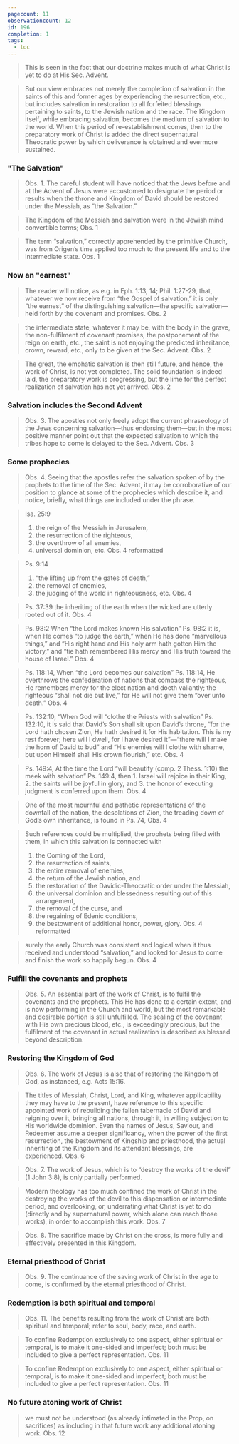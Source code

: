 ```yaml
---
pagecount: 11
observationcount: 12
id: 196
completion: 1
tags:
  - toc
---
```

>This is seen in the fact that our doctrine makes much of what Christ is yet to do at His Sec. Advent.

>But our view embraces not merely the completion of salvation in the saints of this and former ages by experiencing the resurrection, etc., but includes salvation in restoration to all forfeited blessings pertaining to saints, to the Jewish nation and the race. The Kingdom itself, while embracing salvation, becomes the medium of salvation to the world. When this period of re-establishment comes, then to the preparatory work of Christ is added the direct supernatural Theocratic power by which deliverance is obtained and evermore sustained.
### "The Salvation"
>Obs. 1. The careful student will have noticed that the Jews before and at the Advent of Jesus were accustomed to designate the period or results when the throne and Kingdom of David should be restored under the Messiah, as “the Salvation.”

>The Kingdom of the Messiah and salvation were in the Jewish mind convertible terms;
>Obs. 1


>The term “salvation,” correctly apprehended by the primitive Church, was from Origen’s time applied too much to the present life and to the intermediate state.
>Obs. 1
### Now an "earnest"
>The reader will notice, as e.g. in Eph. 1:13, 14; Phil. 1:27-29, that, whatever we now receive from “the Gospel of salvation,” it is only “the earnest” of the distinguishing salvation—the specific salvation—held forth by the covenant and promises.
>Obs. 2

>the intermediate state, whatever it may be, with the body in the grave, the non-fulfilment of covenant promises, the postponement of the reign on earth, etc., the saint is not enjoying the predicted inheritance, crown, reward, etc., only to be given at the Sec. Advent.
>Obs. 2

>The great, the emphatic salvation is then still future, and hence, the work of Christ, is not yet completed. The solid foundation is indeed laid, the preparatory work is progressing, but the lime for the perfect realization of salvation has not yet arrived.
>Obs. 2
### Salvation includes the Second Advent
>Obs. 3. The apostles not only freely adopt the current phraseology of the Jews concerning salvation—thus endorsing them—but in the most positive manner point out that the expected salvation to which the tribes hope to come is delayed to the Sec. Advent.
>Obs. 3
### Some prophecies
>Obs. 4. Seeing that the apostles refer the salvation spoken of by the prophets to the time of the Sec. Advent, it may be corroborative of our position to glance at some of the prophecies which describe it, and notice, briefly, what things are included under the phrase.

>Isa. 25:9
>1. the reign of the Messiah in Jerusalem, 
>2. the resurrection of the righteous, 
>3. the overthrow of all enemies, 
>4. universal dominion, etc.
>Obs. 4 reformatted

>Ps. 9:14
>1. “the lifting up from the gates of death,” 
>2. the removal of enemies, 
>3. the judging of the world in righteousness, etc.
>Obs. 4

>Ps. 37:39
>the inheriting of the earth when the wicked are utterly rooted out of it.
>Obs. 4

>Ps. 98:2
>When “the Lord makes known His salvation” Ps. 98:2 it is, when He comes “to judge the earth,” when He has done “marvellous things,” and “His right hand and His holy arm hath gotten Him the victory,” and “tie hath remembered His mercy and His truth toward the house of Israel.”
>Obs. 4

>Ps. 118:14,
>When “the Lord becomes our salvation” Ps. 118:14, He overthrows the confederation of nations that compass the righteous, He remembers mercy for the elect nation and doeth valiantly; the righteous “shall not die but live,” for He will not give them “over unto death.”
>Obs. 4

>Ps. 132:10,
>“When God will “clothe the Priests with salvation” Ps. 132:10, it is said that David’s Son shall sit upon David’s throne, “for the Lord hath chosen Zion, He hath desired it for His habitation. This is my rest forever; here will I dwell, for I have desired it”—“there will I make the horn of David to bud” and “His enemies will I clothe with shame, but upon Himself shall His crown flourish,” etc.
>Obs. 4

>Ps. 149:4,
>At the time the Lord “will beautify (comp. 2 Thess. 1:10) the meek with salvation” Ps. 149:4, then 1. Israel will rejoice in their King, 
>2. the saints will be joyful in glory, and 
>3. the honor of executing judgment is conferred upon them.
>Obs. 4

>One of the most mournful and pathetic representations of the downfall of the nation, the desolations of Zion, the treading down of God’s own inheritance, is found in Ps. 74,
>Obs. 4

>Such references could be multiplied, the prophets being filled with them, in which this salvation is connected with 
>1. the Coming of the Lord, 
>2. the resurrection of saints, 
>3. the entire removal of enemies, 
>4. the return of the Jewish nation, and
>5. the restoration of the Davidic-Theocratic order under the Messiah, 
>6. the universal dominion and blessedness resulting out of this arrangement, 
>7. the removal of the curse, and 
>8. the regaining of Edenic conditions, 
>9. the bestowment of additional honor, power, glory.
>Obs. 4 reformatted

>surely the early Church was consistent and logical when it thus received and understood “salvation,” and looked for Jesus to come and finish the work so happily begun.
>Obs. 4

### Fulfill the covenants and prophets
>Obs. 5. An essential part of the work of Christ, is to fulfil the covenants and the prophets. This He has done to a certain extent, and is now performing in the Church and world, but the most remarkable and desirable portion is still unfulfilled. The sealing of the covenant with His own precious blood, etc., is exceedingly precious, but the fulfilment of the covenant in actual realization is described as blessed beyond description.

### Restoring the Kingdom of God
>Obs. 6. The work of Jesus is also that of restoring the Kingdom of God, as instanced, e.g. Acts 15:16.

>The titles of Messiah, Christ, Lord, and King, whatever applicability they may have to the present, have reference to this specific appointed work of rebuilding the fallen tabernacle of David and reigning over it, bringing all nations, through it, in willing subjection to His worldwide dominion. Even the names of Jesus, Saviour, and Redeemer assume a deeper significancy, when the power of the first resurrection, the bestowment of Kingship and priesthood, the actual inheriting of the Kingdom and its attendant blessings, are experienced.
>Obs. 6

>Obs. 7. The work of Jesus, which is to “destroy the works of the devil” (1 John 3:8), is only partially performed.

>Modern theology has too much confined the work of Christ in the destroying the works of the devil to this dispensation or intermediate period, and overlooking, or, underrating what Christ is yet to do (directly and by supernatural power, which alone can reach those works), in order to accomplish this work.
>Obs. 7

>Obs. 8. The sacrifice made by Christ on the cross, is more fully and effectively presented in this Kingdom.

### Eternal priesthood of Christ
>Obs. 9. The continuance of the saving work of Christ in the age to come, is confirmed by the eternal priesthood of Christ.

### Redemption is both spiritual and temporal
>Obs. 11. The benefits resulting from the work of Christ are both spiritual and temporal; refer to soul, body, race, and earth.

>To confine Redemption exclusively to one aspect, either spiritual or temporal, is to make it one-sided and imperfect; both must be included to give a perfect representation.
>Obs. 11

>To confine Redemption exclusively to one aspect, either spiritual or temporal, is to make it one-sided and imperfect; both must be included to give a perfect representation.
>Obs. 11
### No future atoning work of Christ
>we must not be understood (as already intimated in the Prop, on sacrifices) as including in that future work any additional atoning work.
>Obs. 12

